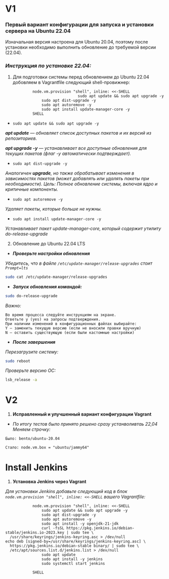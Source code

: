 # V1

### Первый вариант конфигурации для запуска и установки сервера на Ubuntu 22.04
Изначальная версия настроена для Ubuntu 20.04, поэтому после установки необходимо выполнить обновление до требуемой версии (22.04).

### *Инструкция по установке 22.04:*
1. Для  подготовки системы перед обновлением до Ubuntu 22.04 добовляем в Vagrantfile следующий shell-провижнер:
``` shell
            node.vm.provision "shell", inline: <<-SHELL
                                sudo apt update && sudo apt upgrade -y
				sudo apt dist-upgrade -y
				sudo apt autoremove -y
				sudo apt install update-manager-core -y
            SHELL 
```
- ``` sudo apt update && sudo apt upgrade -y ```

****apt update*** — обновляет список доступных пакетов и их версий из репозиториев.*

****apt upgrade -y*** — устанавливает все доступные обновления для текущих пакетов (флаг -y автоматически подтверждает).*

- ``` sudo apt dist-upgrade -y ```

*Аналогичен ***upgrade***, но также обрабатывает изменения в зависимостях пакетов (может добавлять или удалять пакеты при необходимости).
Цель: Полное обновление системы, включая ядро и критичные компоненты.*

- ``` sudo apt autoremove -y ```

*Удаляет пакеты, которые больше не нужны.*

- ``` sudo apt install update-manager-core -y ```

*Устанавливает пакет update-manager-core, который содержит утилиту do-release-upgrade*

2. Обновление до Ubuntu 22.04 LTS

- ***Проверьте настройки обновления***

*Убедитесь, что в файле `/etc/update-manager/release-upgrades` стоит `Prompt=lts`*

``` bash
sudo cat /etc/update-manager/release-upgrades
```

- ***Запуск обновления командой:***

``` bash
sudo do-release-upgrade
```
*Важно:*

    Во время процесса следуйте инструкциям на экране.
    Ответьте y (yes) на запросы подтверждения.
    При наличии изменений в конфигурационных файлах выбирайте:
    Y — заменить текущую версию (если не вносили правки вручную)
    N — оставить существующую (если были кастомные настройки)

* ***После завершения***

*Перезагрузите систему:*
``` bash 
sudo reboot
```

*Проверьте версию ОС:*

``` bash 
lsb_release -a 
```

# V2
1. **Исправленный и улучшенный вариант конфигурации Vagrant**

- *По итогу тестов было принято решено сразу устанволивтаь 22,04
Меняем строчку:*

`Было: bento/ubuntu-20.04`

`Стало: node.vm.box = "ubuntu/jammy64"`

# Install Jenkins
1. **Установка Jenkins через Vagrant**

_Для установки Jenkins добавьте следующий код в блок `node.vm.provision "shell", inline: <<-SHELL` вашего Vagrantfile:_

``` shell
            node.vm.provision "shell", inline: <<-SHELL
                sudo apt update && sudo apt upgrade -y
				sudo apt dist-upgrade -y
				sudo apt autoremove -y
				sudo apt install -y openjdk-21-jdk
				curl -fsSL https://pkg.jenkins.io/debian-stable/jenkins.io-2023.key | sudo tee \
  /usr/share/keyrings/jenkins-keyring.asc > /dev/null
echo deb [signed-by=/usr/share/keyrings/jenkins-keyring.asc] \
  https://pkg.jenkins.io/debian-stable binary/ | sudo tee \
  /etc/apt/sources.list.d/jenkins.list > /dev/null
				sudo apt update
				sudo apt install -y jenkins
				sudo systemctl start jenkins

			SHELL
```
